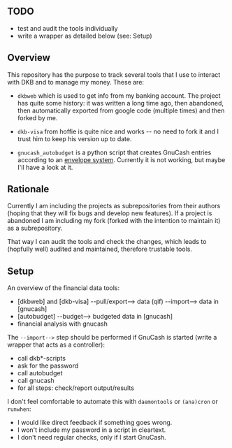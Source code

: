 ## TODO

 - test and audit the tools individually
 - write a wrapper as detailed below (see: Setup)


## Overview

This repository has the purpose to track several tools that I use
to interact with DKB and to manage my money. These are:

 - ``dkbweb`` which is used to get info from my banking account. The project
 has quite some history: it was written a long time ago, then abandoned, then
 automatically exported from google code (multiple times) and then forked by
 me.

 - ``dkb-visa`` from hoffie is quite nice and works -- no need to fork it and
 I trust him to keep his version up to date.

 - ``gnucash_autobudget``  is a python script that creates GnuCash entries
 according to an [envelope
 system](https://en.wikipedia.org/wiki/Envelope_system). Currently it is not
 working, but maybe I'll have a look at it.


## Rationale

Currently I am including the projects as subrepositories from their authors
(hoping that they will fix bugs and develop new features). If a project is
abandoned I am including my fork (forked with the intention to maintain it) as
a subrepository.

That way I can audit the tools and check the changes, which leads to (hopfully
well) audited and maintained, therefore trustable tools.


## Setup

An overview of the financial data tools:

 - [dkbweb] and [dkb-visa] --pull/export--> data (qif) --import--> data in [gnucash]
 - [autobudget] --budget--> budgeted data in [gnucash]
 - financial analysis with gnucash


The ``--import-->`` step should be performed if GnuCash is started (write
a wrapper that acts as a controller):

 - call dkb*-scripts
 - ask for the password
 - call autobudget
 - call gnucash
 - for all steps: check/report output/results


I don't feel comfortable to automate this with ``daemontools`` or ``(ana)cron``
or ``runwhen``:

 - I would like direct feedback if something goes wrong.
 - I won't include my password in a script in cleartext.
 - I don't need regular checks, only if I start GnuCash.

